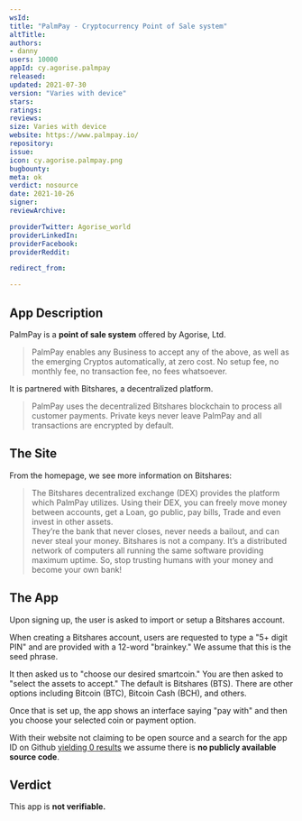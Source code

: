 ```yaml
---
wsId: 
title: "PalmPay - Cryptocurrency Point of Sale system"
altTitle: 
authors:
- danny
users: 10000
appId: cy.agorise.palmpay
released: 
updated: 2021-07-30
version: "Varies with device"
stars: 
ratings: 
reviews: 
size: Varies with device
website: https://www.palmpay.io/
repository: 
issue: 
icon: cy.agorise.palmpay.png
bugbounty: 
meta: ok
verdict: nosource
date: 2021-10-26
signer: 
reviewArchive:

providerTwitter: Agorise_world
providerLinkedIn: 
providerFacebook: 
providerReddit: 

redirect_from:

---
```


## App Description

PalmPay is a **point of sale system** offered by Agorise, Ltd.

> PalmPay enables any Business to accept any of the above, as well as the emerging Cryptos automatically, at zero cost. No setup fee, no monthly fee, no transaction fee, no fees whatsoever.

It is partnered with Bitshares, a decentralized platform.

> PalmPay uses the decentralized Bitshares blockchain to process all customer payments. Private keys never leave PalmPay and all transactions are encrypted by default. 


## The Site

From the homepage, we see more information on Bitshares:

> The Bitshares decentralized exchange (DEX) provides the platform which PalmPay utilizes. Using their DEX, you can freely move money between accounts, get a Loan, go public, pay bills, Trade and even invest in other assets. <br>
They’re the bank that never closes, never needs a bailout, and can never steal your money. Bitshares is not a company. It’s a distributed network of computers all running the same software providing maximum uptime. So, stop trusting humans with your money and become your own bank!

## The App

Upon signing up, the user is asked to import or setup a Bitshares account.

When creating a Bitshares account, users are requested to type a "5+ digit PIN" and are provided with a 12-word "brainkey." We assume that this is the seed phrase.

It then asked us to "choose our desired smartcoin." You are then asked to "select the assets to accept." The default is Bitshares (BTS). There are other options including Bitcoin (BTC), Bitcoin Cash (BCH), and others.

Once that is set up, the app shows an interface saying "pay with" and then you choose your selected coin or payment option.

With their website not claiming to be open source and a search for the app ID on Github [yielding 0 results](https://github.com/search?q=cy.agorise.palmpay) we assume there is **no publicly available source code**.

## Verdict

This app is **not verifiable.**
